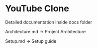 # YouTube Clone

Detailed documentation inside docs folder

Architecture.md -> Project Architecture

Setup.md -> Setup guide
